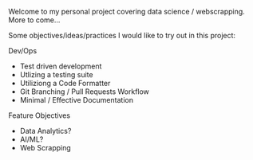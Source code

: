 Welcome to my personal project covering data science / webscrapping. More to come...

Some objectives/ideas/practices I would like to try out in this project:

Dev/Ops
- Test driven development
- Utlizing a testing suite
- Utiliziong a Code Formatter
- Git Branching / Pull Requests Workflow
- Minimal / Effective Documentation

Feature Objectives
- Data Analytics?
- AI/ML?
- Web Scrapping
